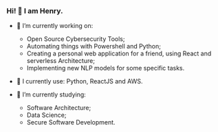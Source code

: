 ### Hi! 👋 I am Henry.

- 🔭 I’m currently working on:
  * Open Source Cybersecurity Tools;
  * Automating things with Powershell and Python;
  * Creating a personal web application for a friend, using React and serverless Architecture;
  * Implementing new NLP models for some specific tasks.
  
- 🔨 I currently use: Python, ReactJS and AWS.

- 🤔 I’m currently studying:
  * Software Architecture;
  * Data Science;
  * Secure Software Development.
